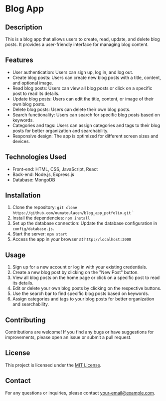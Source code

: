 # Blog App

## Description

This is a blog app that allows users to create, read, update, and delete blog posts. It provides a user-friendly interface for managing blog content.

## Features

- User authentication: Users can sign up, log in, and log out.
- Create blog posts: Users can create new blog posts with a title, content, and optional image.
- Read blog posts: Users can view all blog posts or click on a specific post to read its details.
- Update blog posts: Users can edit the title, content, or image of their own blog posts.
- Delete blog posts: Users can delete their own blog posts.
- Search functionality: Users can search for specific blog posts based on keywords.
- Categories and tags: Users can assign categories and tags to their blog posts for better organization and searchability.
- Responsive design: The app is optimized for different screen sizes and devices.

## Technologies Used

- Front-end: HTML, CSS, JavaScript, React
- Back-end: Node.js, Express.js
- Database: MongoDB

## Installation

1. Clone the repository: `git clone https://github.com/oumatoulacen/blog_app_potfolio.git`
`
2. Install the dependencies: `npm install`
3. Set up the database connection: Update the database configuration in `config/database.js`.
4. Start the server: `npm start`
5. Access the app in your browser at `http://localhost:3000`

## Usage

1. Sign up for a new account or log in with your existing credentials.
2. Create a new blog post by clicking on the "New Post" button.
3. View all blog posts on the home page or click on a specific post to read its details.
4. Edit or delete your own blog posts by clicking on the respective buttons.
5. Use the search bar to find specific blog posts based on keywords.
6. Assign categories and tags to your blog posts for better organization and searchability.

## Contributing

Contributions are welcome! If you find any bugs or have suggestions for improvements, please open an issue or submit a pull request.

## License

This project is licensed under the [MIT License](LICENSE).

## Contact

For any questions or inquiries, please contact [your-email@example.com](mailto:your-email@example.com).
